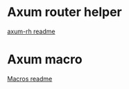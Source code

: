 
# Axum router helper
[axum-rh readme](axum-rh/README.md)

# Axum macro
[Macros readme](macros/Readme.md)
